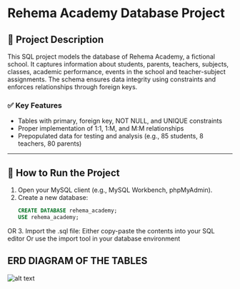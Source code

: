 # Rehema Academy Database Project

## 📘 Project Description

This SQL project models the database of Rehema Academy, a fictional school. It captures information about students, parents, teachers, subjects, classes, academic performance, events in the school and teacher-subject assignments. The schema ensures data integrity using constraints and enforces relationships through foreign keys.

### ✅ Key Features
- Tables with primary, foreign key, NOT NULL, and UNIQUE constraints
- Proper implementation of 1:1, 1:M, and M:M relationships
- Prepopulated data for testing and analysis (e.g., 85 students, 8 teachers, 80 parents)

---

## 🚀 How to Run the Project

1. Open your MySQL client (e.g., MySQL Workbench, phpMyAdmin).
2. Create a new database:
   ```sql
   CREATE DATABASE rehema_academy;
   USE rehema_academy;
 OR 
3. Import the .sql file:
    Either copy-paste the contents into your SQL editor
    Or use the import tool in your database environment

## ERD DIAGRAM OF THE TABLES
![alt text](rehema_academy_erd.png)


